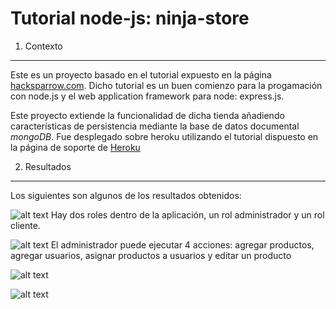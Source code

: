 Tutorial node-js: ninja-store
===================

1. Contexto
---------------------

Este es un proyecto basado en el tutorial expuesto en la página [hacksparrow.com](http://www.hacksparrow.com/express-js-tutorial.html). Dicho tutorial es un buen comienzo para la progamación con node.js y el web application framework para node: express.js.

Este proyecto extiende la funcionalidad de dicha tienda añadiendo características de persistencia mediante la base de datos documental _mongoDB_.  Fue desplegado sobre heroku utilizando el tutorial dispuesto en la página de soporte de [Heroku](https://devcenter.heroku.com/articles/nodejs)


2. Resultados
---------------------

Los siguientes son algunos de los resultados obtenidos:

![alt text](https://github.com/ftriana3185/ninja-store/tree/master/images/ninja-store-login.png "Login Aplicación")
Hay dos roles dentro de la aplicación, un rol administrador y un rol cliente.

![alt text](https://github.com/ftriana3185/ninja-store/tree/master/images/ninja-store-admin-menu.png "Menu Administrador")
El administrador puede ejecutar 4 acciones: agregar productos, agregar usuarios, asignar productos a usuarios y editar un producto

![alt text](https://github.com/ftriana3185/ninja-store/tree/master/images/asignar-productos-clientes.png "Asignar productos-clientes")

![alt text](https://github.com/ftriana3185/ninja-store/tree/master/images/items.png "Items de un cliente")